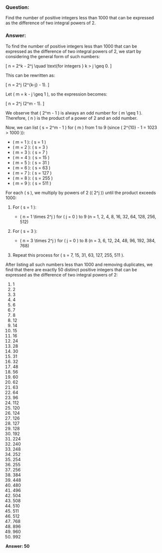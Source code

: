 ### Question:
Find the number of positive integers less than $1000$ that can be expressed as the difference of two integral powers of $2.$


### Answer:

To find the number of positive integers less than 1000 that can be expressed as the difference of two integral powers of 2, we start by considering the general form of such numbers:

\[ n = 2^k - 2^j \quad \text{for integers } k > j \geq 0. \]

This can be rewritten as:

\[ n = 2^j (2^{k-j} - 1). \]

Let \( m = k - j \geq 1 \), so the expression becomes:

\[ n = 2^j (2^m - 1). \]

We observe that \( 2^m - 1 \) is always an odd number for \( m \geq 1 \). Therefore, \( n \) is the product of a power of 2 and an odd number.

Now, we can list \( s = 2^m - 1 \) for \( m \) from 1 to 9 (since \( 2^{10} - 1 = 1023 > 1000 \)):

- \( m = 1 \): \( s = 1 \)
- \( m = 2 \): \( s = 3 \)
- \( m = 3 \): \( s = 7 \)
- \( m = 4 \): \( s = 15 \)
- \( m = 5 \): \( s = 31 \)
- \( m = 6 \): \( s = 63 \)
- \( m = 7 \): \( s = 127 \)
- \( m = 8 \): \( s = 255 \)
- \( m = 9 \): \( s = 511 \)

For each \( s \), we multiply by powers of 2 (\( 2^j \)) until the product exceeds 1000:

1. For \( s = 1 \):
   - \( n = 1 \times 2^j \) for \( j = 0 \) to 9 (n = 1, 2, 4, 8, 16, 32, 64, 128, 256, 512)

2. For \( s = 3 \):
   - \( n = 3 \times 2^j \) for \( j = 0 \) to 8 (n = 3, 6, 12, 24, 48, 96, 192, 384, 768)

3. Repeat this process for \( s = 7, 15, 31, 63, 127, 255, 511 \).

After listing all such numbers less than 1000 and removing duplicates, we find that there are exactly 50 distinct positive integers that can be expressed as the difference of two integral powers of 2:

1. 1
2. 2
3. 3
4. 4
5. 6
6. 7
7. 8
8. 12
9. 14
10. 15
11. 16
12. 24
13. 28
14. 30
15. 31
16. 32
17. 48
18. 56
19. 60
20. 62
21. 63
22. 64
23. 96
24. 112
25. 120
26. 124
27. 126
28. 127
29. 128
30. 192
31. 224
32. 240
33. 248
34. 252
35. 254
36. 255
37. 256
38. 384
39. 448
40. 480
41. 496
42. 504
43. 508
44. 510
45. 511
46. 512
47. 768
48. 896
49. 960
50. 992

**Answer: 50**